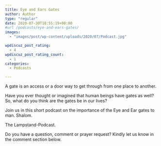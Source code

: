 ```yaml
---
title: Eye and Ears Gates
author: Author
type: "regular"
date: 2020-07-30T18:55:19+00:00
#url /podcasts/eye-and-ears-gates/
images: 
  - "images/post/wp-content/uploads/2020/07/Podcast.jpg"

wpdiscuz_post_rating:
  - 4
wpdiscuz_post_rating_count:
  - 1
categories:
  - Podcasts

---
```

A gate is an access or a door way to get through from one place to another.&nbsp;

Have you ever thought or imagined that human beings have gates as well? So, what do you think are the gates be in our lives?

Join us in this short podcast on the importance of the Eye and Ear gates to man. Shalom.

The Lampstand-Podcast.

Do you have a question, comment or prayer request? Kindly let us know in the comment section below.